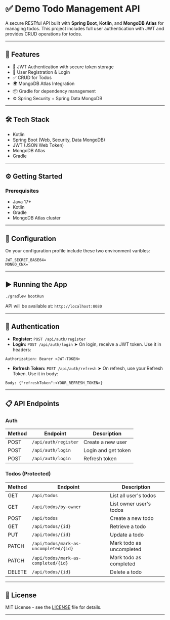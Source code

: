 # ✅ Demo Todo Management API

A secure RESTful API built with **Spring Boot**, **Kotlin**, and **MongoDB Atlas** for managing todos. This project includes full user authentication with JWT and provides CRUD operations for todos.

---

## 🚀 Features

- 🔐 JWT Authentication with secure token storage
- 🧾 User Registration & Login
- ✅ CRUD for Todos
- 🌍 MongoDB Atlas Integration
- 📦 Gradle for dependency management
- ⚙️ Spring Security + Spring Data MongoDB

---

## 🛠 Tech Stack

- Kotlin
- Spring Boot (Web, Security, Data MongoDB)
- JWT (JSON Web Token)
- MongoDB Atlas
- Gradle

---

## ⚙️ Getting Started

### Prerequisites

- Java 17+
- Kotlin
- Gradle
- MongoDB Atlas cluster

---

## 🔧 Configuration

On your configuration profile include these two environment varibles:



```
JWT_SECRET_BASE64=
MONGO_CNX=
````

---

## ▶️ Running the App

```bash
./gradlew bootRun
```

API will be available at: `http://localhost:8080`

---

## 🔐 Authentication

* **Register:** `POST /api/auth/register`
* **Login:** `POST /api/auth/login`
  ➤ On login, receive a JWT token. Use it in headers:

```
Authorization: Bearer <JWT-TOKEN>
```
* **Refresh Token:** `POST /api/auth/refresh`
  ➤ On refresh, use your Refresh Token. Use it in body:

```
Body: {"refreshToken":<YOUR_REFRESH_TOKEN>}
```

---

## 📋 API Endpoints

### Auth

| Method | Endpoint         | Description         |
| ------ | ---------------- | ------------------- |
| POST   | `/api/auth/register` | Create a new user   |
| POST   | `/api/auth/login`    | Login and get token |
| POST   | `/api/auth/login`    | Refresh token |

### Todos (Protected)

| Method | Endpoint      | Description           |
| ------ | ------------- | --------------------- |
| GET    | `/api/todos`      | List all user's todos |
| GET    | `/api/todos/by-owner`      | List owner user's todos |
| POST   | `/api/todos`      | Create a new todo     |
| GET    | `/api/todos/{id}` | Retrieve a todo       |
| PUT    | `/api/todos/{id}` | Update a todo         |
| PATCH | `/api/todos/mark-as-uncompleted/{id}` | Mark todo as uncompleted        |
| PATCH | `/api/todos/mark-as-completed/{id}` | Mark todo as completed        |
| DELETE | `/api/todos/{id}` | Delete a todo         |

---

## 📄 License

MIT License - see the [LICENSE](LICENSE) file for details.

---


